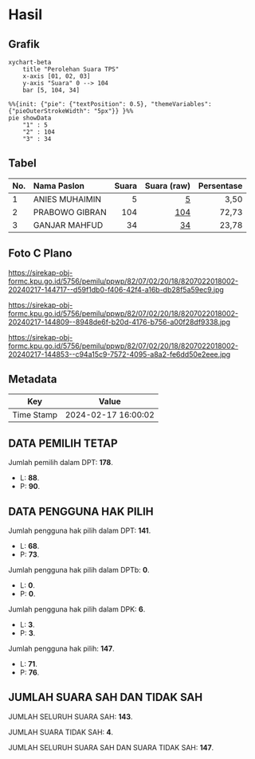# Hasil

## Grafik

```mermaid
xychart-beta
    title "Perolehan Suara TPS"
    x-axis [01, 02, 03]
    y-axis "Suara" 0 --> 104
    bar [5, 104, 34]
```

```mermaid
%%{init: {"pie": {"textPosition": 0.5}, "themeVariables": {"pieOuterStrokeWidth": "5px"}} }%%
pie showData
    "1" : 5
    "2" : 104
    "3" : 34
```

## Tabel

| No. | Nama Paslon    | Suara | Suara (raw) | Persentase |
|:--- |:-------------- | -----:| -----------:| ----------:|
| 1   | ANIES MUHAIMIN | 5     | [5][p-1]    | 3,50       |
| 2   | PRABOWO GIBRAN | 104   | [104][p-2]  | 72,73      |
| 3   | GANJAR MAHFUD  | 34    | [34][p-3]   | 23,78      |


[p-1]: https://github.com/gigit-pemilu/pemilu-2024-82-maluku-utara/blob/main/pilpres/hitung-suara/sub/82-maluku-utara/sub/07-pulau-morotai/sub/02-morotai-selatan-barat/sub/2018-tiley-pantai/sub/002-tps/sub/paslon-1.txt
[p-2]: https://github.com/gigit-pemilu/pemilu-2024-82-maluku-utara/blob/main/pilpres/hitung-suara/sub/82-maluku-utara/sub/07-pulau-morotai/sub/02-morotai-selatan-barat/sub/2018-tiley-pantai/sub/002-tps/sub/paslon-2.txt
[p-3]: https://github.com/gigit-pemilu/pemilu-2024-82-maluku-utara/blob/main/pilpres/hitung-suara/sub/82-maluku-utara/sub/07-pulau-morotai/sub/02-morotai-selatan-barat/sub/2018-tiley-pantai/sub/002-tps/sub/paslon-3.txt

## Foto C Plano

https://sirekap-obj-formc.kpu.go.id/5756/pemilu/ppwp/82/07/02/20/18/8207022018002-20240217-144717--d59f1db0-f406-42f4-a16b-db28f5a59ec9.jpg

https://sirekap-obj-formc.kpu.go.id/5756/pemilu/ppwp/82/07/02/20/18/8207022018002-20240217-144809--8948de6f-b20d-4176-b756-a00f28df9338.jpg

https://sirekap-obj-formc.kpu.go.id/5756/pemilu/ppwp/82/07/02/20/18/8207022018002-20240217-144853--c94a15c9-7572-4095-a8a2-fe6dd50e2eee.jpg


## Metadata

| Key        | Value               |
| ---------- | ------------------- |
| Time Stamp | 2024-02-17 16:00:02 |


## DATA PEMILIH TETAP

Jumlah pemilih dalam DPT: **178**.
 * L: **88**.
 * P: **90**.

## DATA PENGGUNA HAK PILIH

Jumlah pengguna hak pilih dalam DPT: **141**.
 * L: **68**.
 * P: **73**.

Jumlah pengguna hak pilih dalam DPTb: **0**.
 * L: **0**.
 * P: **0**.

Jumlah pengguna hak pilih dalam DPK: **6**.
 * L: **3**.
 * P: **3**.

Jumlah pengguna hak pilih: **147**.
 * L: **71**.
 * P: **76**.

## JUMLAH SUARA SAH DAN TIDAK SAH

JUMLAH SELURUH SUARA SAH: **143**.

JUMLAH SUARA TIDAK SAH: **4**.

JUMLAH SELURUH SUARA SAH DAN SUARA TIDAK SAH: **147**.


